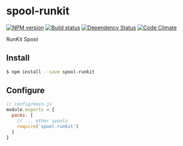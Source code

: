 # spool-runkit

[![NPM version][npm-image]][npm-url]
[![Build status][ci-image]][ci-url]
[![Dependency Status][daviddm-image]][daviddm-url]
[![Code Climate][codeclimate-image]][codeclimate-url]

RunKit Spool

## Install

```sh
$ npm install --save spool-runkit
```

## Configure

```js
// config/main.js
module.exports = {
  packs: [
    // ... other spools
    require('spool-runkit')
  ]
}
```

[npm-image]: https://img.shields.io/npm/v/spool-runkit.svg?style=flat-square
[npm-url]: https://npmjs.org/package/spool-runkit
[ci-image]: https://img.shields.io/travis/fabrixjs/spool-runkit/master.svg?style=flat-square
[ci-url]: https://travis-ci.org/fabrixjs/spool-runkit
[daviddm-image]: http://img.shields.io/david/fabrixjs/spool-runkit.svg?style=flat-square
[daviddm-url]: https://david-dm.org/fabrixjs/spool-runkit
[codeclimate-image]: https://img.shields.io/codeclimate/github/fabrixjs/spool-runkit.svg?style=flat-square
[codeclimate-url]: https://codeclimate.com/github/fabrixjs/spool-runkit

